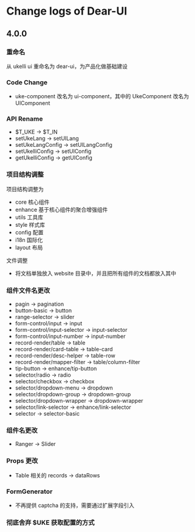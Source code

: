 # Change logs of Dear-UI

## 4.0.0

### 重命名

从 ukelli ui 重命名为 dear-ui，为产品化做基础建设

### Code Change

- uke-component 改名为 ui-component，其中的 UkeComponent 改名为 UIComponent

### API Rename

- $T_UKE -> $T_IN
- setUkeLang -> setUILang
- setUkeLangConfig -> setUILangConfig
- setUkelliConfig -> setUIConfig
- getUkelliConfig -> getUIConfig

### 项目结构调整

项目结构调整为

- core 核心组件
- enhance 基于核心组件的聚合增强组件
- utils 工具库
- style 样式库
- config 配置
- i18n 国际化
- layout 布局

文件调整

- 将文档单独放入 website 目录中，并且把所有组件的文档都放入其中

### 组件文件名更改

- pagin -> pagination
- button-basic -> button
- range-selector -> slider
- form-control/input -> input
- form-control/input-selector -> input-selector
- form-control/input-number -> input-number
- record-render/table -> table
- record-render/card-table -> table-card
- record-render/desc-helper -> table-row
- record-render/mapper-filter -> table/column-filter
- tip-button -> enhance/tip-button
- selector/radio -> radio
- selector/checkbox -> checkbox
- selector/dropdown-menu -> dropdown
- selector/dropdown-group -> dropdown-group
- selector/dropdown-wrapper -> dropdown-wrapper
- selector/link-selector -> enhance/link-selector
- selector -> selector-basic

### 组件名更改

- Ranger -> Slider

### Props 更改

- Table 相关的 records -> dataRows

### FormGenerator

- 不再提供 captcha 的支持，需要通过扩展字段引入

### 彻底舍弃 $UKE 获取配置的方式
